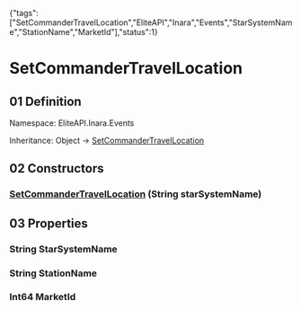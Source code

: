 {"tags":["SetCommanderTravelLocation","EliteAPI","Inara","Events","StarSystemName","StationName","MarketId"],"status":1}

# SetCommanderTravelLocation

## 01 Definition

Namespace: <span class='code'>EliteAPI.Inara.Events</span>

Inheritance: <span class='code'>Object</span> → <span class='code'>[SetCommanderTravelLocation](../../../EliteAPI/Inara/Events/SetCommanderTravelLocation.html)</span>

## 02 Constructors

### <span class='code'>[SetCommanderTravelLocation](../../../EliteAPI/Inara/Events/SetCommanderTravelLocation.html)</span> (<span class='code'>String</span> starSystemName)

## 03 Properties

### <span class='code'>String</span> StarSystemName

### <span class='code'>String</span> StationName

### <span class='code'>Int64</span> MarketId

